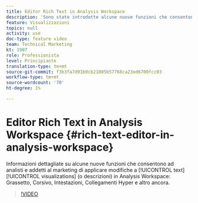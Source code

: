 ```yaml
---
title: Editor Rich Text in Analysis Workspace
description: 'Sono state introdotte alcune nuove funzioni che consentono ad analisti e addetti al marketing di applicare modifiche alle visualizzazioni di testo (o alle descrizioni) in Analysis Workspace: Grassetto, Corsivo, Intestazioni, Collegamenti Hyper e altro ancora.'
feature: Visualizzazioni
topics: null
activity: use
doc-type: feature video
team: Technical Marketing
kt: 1907
role: Professionista
level: Principiante
translation-type: tm+mt
source-git-commit: f3b3fa7d91b0cb21005b57768ca23ed6700fcc03
workflow-type: tm+mt
source-wordcount: '70'
ht-degree: 1%

---
```



# Editor Rich Text in Analysis Workspace {#rich-text-editor-in-analysis-workspace}

Informazioni dettagliate su alcune nuove funzioni che consentono ad analisti e addetti al marketing di applicare modifiche a [!UICONTROL text] [!UICONTROL visualizations] (o descrizioni) in Analysis Workspace: Grassetto, Corsivo, Intestazioni, Collegamenti Hyper e altro ancora.

>[!VIDEO](https://video.tv.adobe.com/v/23726/?quality=12)
